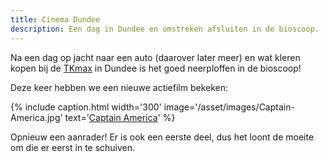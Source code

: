 ```yaml
---
title: Cinema Dundee
description: Een dag in Dundee en omstreken afsluiten in de bioscoop.
---
```

[1]: http://www.tkmaxx.com/
[2]: http://www.imdb.com/title/tt1843866/

Na een dag op jacht naar een auto (daarover later meer) en wat kleren kopen bij de [TKmax][1] in Dundee is het goed neerploffen in de bioscoop!

<a name="more"></a>

Deze keer hebben we een nieuwe actiefilm bekeken:

{% include caption.html
    width='300'
    image='/asset/images/Captain-America.jpg' 
    text='[Captain America][2]'
%}

Opnieuw een aanrader! Er is ook een eerste deel, dus het loont de moeite om die er eerst in te schuiven.